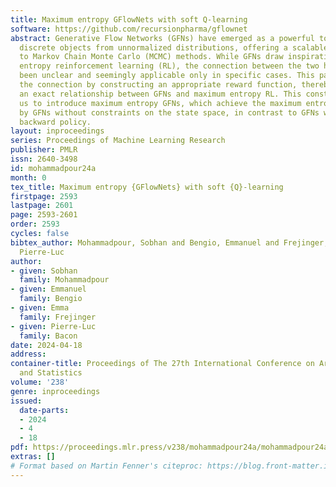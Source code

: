 ```yaml
---
title: Maximum entropy GFlowNets with soft Q-learning
software: https://github.com/recursionpharma/gflownet
abstract: Generative Flow Networks (GFNs) have emerged as a powerful tool for sampling
  discrete objects from unnormalized distributions, offering a scalable alternative
  to Markov Chain Monte Carlo (MCMC) methods. While GFNs draw inspiration from maximum
  entropy reinforcement learning (RL), the connection between the two has largely
  been unclear and seemingly applicable only in specific cases. This paper addresses
  the connection by constructing an appropriate reward function, thereby establishing
  an exact relationship between GFNs and maximum entropy RL. This construction allows
  us to introduce maximum entropy GFNs, which achieve the maximum entropy attainable
  by GFNs without constraints on the state space, in contrast to GFNs with uniform
  backward policy.
layout: inproceedings
series: Proceedings of Machine Learning Research
publisher: PMLR
issn: 2640-3498
id: mohammadpour24a
month: 0
tex_title: Maximum entropy {GFlowNets} with soft {Q}-learning
firstpage: 2593
lastpage: 2601
page: 2593-2601
order: 2593
cycles: false
bibtex_author: Mohammadpour, Sobhan and Bengio, Emmanuel and Frejinger, Emma and Bacon,
  Pierre-Luc
author:
- given: Sobhan
  family: Mohammadpour
- given: Emmanuel
  family: Bengio
- given: Emma
  family: Frejinger
- given: Pierre-Luc
  family: Bacon
date: 2024-04-18
address:
container-title: Proceedings of The 27th International Conference on Artificial Intelligence
  and Statistics
volume: '238'
genre: inproceedings
issued:
  date-parts:
  - 2024
  - 4
  - 18
pdf: https://proceedings.mlr.press/v238/mohammadpour24a/mohammadpour24a.pdf
extras: []
# Format based on Martin Fenner's citeproc: https://blog.front-matter.io/posts/citeproc-yaml-for-bibliographies/
---
```

